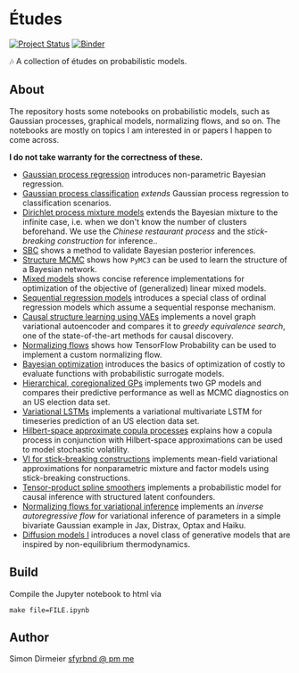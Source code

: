 # Études

[![Project Status](http://www.repostatus.org/badges/latest/concept.svg)](http://www.repostatus.org/#concept)
[![Binder](https://mybinder.org/badge_logo.svg)](https://mybinder.org/v2/gh/dirmeier/etudes/master)

:notes: A collection of études on probabilistic models.

## About

The repository hosts some notebooks on probabilistic models, such as Gaussian processes, graphical models, normalizing flows, and so on. The notebooks are mostly on topics I am interested in or papers I happen to come across.

**I do not take warranty for the correctness of these.**

- [Gaussian process regression](https://dirmeier.github.io/etudes/gaussian_process_regression.html) introduces non-parametric Bayesian regression.
- [Gaussian process classification](https://dirmeier.github.io/etudes/gaussian_process_classification.html) *extends* Gaussian process regression to classification scenarios.
- [Dirichlet process mixture models](https://dirmeier.github.io/etudes/dirichlet_process_mixture_models.html) extends the Bayesian mixture to the infinite case, i.e. when we don't know the number of clusters beforehand. We use the *Chinese restaurant process* and the *stick-breaking construction* for inference..
- [SBC](https://dirmeier.github.io/etudes/simulation_based_calibration.html) shows a method to validate Bayesian posterior inferences.
- [Structure MCMC](https://dirmeier.github.io/structure-learning-with-pymc/index.html) shows how `PyMC3` can be used to learn the structure of a Bayesian network.
- [Mixed models](https://dirmeier.github.io/mixed-models/index.html) shows concise reference implementations for optimization of the objective of (generalized) linear mixed models.
- [Sequential regression models](https://dirmeier.github.io/rstansequential/index.html) introduces a special class of ordinal regression models which assume a sequential response mechanism.
- [Causal structure learning using VAEs](https://dirmeier.github.io/etudes/causal_structure_learning.html) implements a novel graph variational autoencoder and compares it to *greedy equivalence search*, one of the state-of-the-art methods for causal discovery.
- [Normalizing flows](https://dirmeier.github.io/etudes/normalizing_flows.html) shows how TensorFlow Probability can be used to implement a custom normalizing flow.
- [Bayesian optimization](https://dirmeier.github.io/etudes/bayesian_optimization.html) introduces the basics of optimization of costly to evaluate functions with probabilistic surrogate models.
- [Hierarchical, coregionalized GPs](https://dirmeier.github.io/etudes/gp_coregionalization.html) implements two GP models and compares their predictive performance as well as MCMC diagnostics on an US election data set.
- [Variational LSTMs](https://dirmeier.github.io/etudes/variational_lstms.html) implements a variational multivariate LSTM for timeseries prediction of an US election data set.
- [Hilbert-space approximate copula processes](https://dirmeier.github.io/etudes/low_rank_copula_processes.html) explains how a copula process in conjunction with Hilbert-space approximations can be used to model stochastic volatility.
- [VI for stick-breaking constructions](https://dirmeier.github.io/etudes/stick_breaking_constructions.html) implements mean-field variational approximations for nonparametric mixture and factor models using stick-breaking constructions.
- [Tensor-product spline smoothers](https://dirmeier.github.io/etudes/causal_inference_using_tensor_product_smoothing_splines.html) implements a probabilistic model for causal inference with structured latent confounders.
- [Normalizing flows for variational inference](https://dirmeier.github.io/etudes/normalizing_flows_for_vi.html) implements an *inverse autoregressive flow* for variational inference of parameters in a simple bivariate Gaussian example in Jax, Distrax, Optax and Haiku.
- [Diffusion models I](https://dirmeier.github.io/etudes/diffusion_models.html) introduces a novel class of generative models that are inspired by non-equilibrium thermodynamics.

## Build

Compile the Jupyter notebook to html via

```
make file=FILE.ipynb
```

## Author

Simon Dirmeier <a href="mailto:sfyrbnd @ pm.me">sfyrbnd @ pm me</a>
